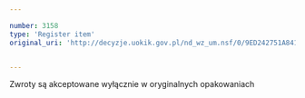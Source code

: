 ```yaml
---

number: 3158
type: 'Register item'
original_uri: 'http://decyzje.uokik.gov.pl/nd_wz_um.nsf/0/9ED242751A8413FFC12579F80048C9EE?OpenDocument'


---
```


Zwroty są akceptowane wyłącznie w oryginalnych opakowaniach
